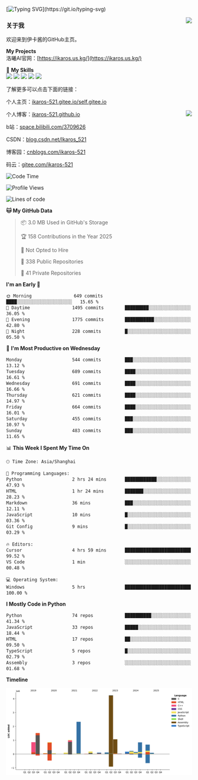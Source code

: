 [![Typing SVG](https://readme-typing-svg.herokuapp.com?size=25&duration=3000&color=8C43EA&vCenter=true&width=200&height=40&lines=Hi+Welcome+%F0%9F%91%8B%F0%9F%8F%BB;I'm+Love丶伊卡洛斯~~)](https://git.io/typing-svg)

<a href="#">
  <img align="right" src="https://github-readme-stats.vercel.app/api?username=Ikaros-521&count_private=true&show_icons=true&bg_color=15,f2f7fd,E0EAFC" />
</a>

### 关于我

欢迎来到伊卡酱的GitHub主页。

**My Projects**  
洛曦AI官网：[https://ikaros.us.kg/](https://ikaros.us.kg/)  

🌟 **My Skills**  
![](https://img.shields.io/badge/-C-A8B9CC?style=flat-square&logo=C&logoColor=fff)
![](https://img.shields.io/badge/-Python-3776AB?style=flat-square&logo=Python&logoColor=fff)
![](https://img.shields.io/badge/-JavaScript-F7DF1E?style=flat-square&logo=JavaScript&logoColor=fff)
![](https://img.shields.io/badge/-C++-00599C?style=flat-square&logo=Cpp&logoColor=fff)
![](https://img.shields.io/badge/-Linux-000000?style=flat-square&logo=Linux&logoColor=fff)

了解更多可以点击下面的链接：  

个人主页：[ikaros-521.gitee.io/self.gitee.io](https://ikaros-521.gitee.io/self.gitee.io/)  

<img align='right' src="https://github.com/Ikaros-521/Ikaros-521/assets/40910637/3a5e50bc-91dc-4aa5-b7a0-8b27ad1c2b33" height="330">

个人博客：[ikaros-521.github.io](https://ikaros-521.github.io/)  

b站：[space.bilibili.com/3709626](https://space.bilibili.com/3709626)  

CSDN：[blog.csdn.net/Ikaros_521](https://blog.csdn.net/Ikaros_521)  

博客园：[cnblogs.com/ikaros-521](https://www.cnblogs.com/ikaros-521)  

码云：[gitee.com/ikaros-521](https://gitee.com/ikaros-521)  


<!--START_SECTION:waka-->
![Code Time](http://img.shields.io/badge/Code%20Time-2%2C390%20hrs%2021%20mins-blue)

![Profile Views](http://img.shields.io/badge/Profile%20Views-4-blue)

![Lines of code](https://img.shields.io/badge/From%20Hello%20World%20I%27ve%20Written-14.5%20million%20lines%20of%20code-blue)

**🐱 My GitHub Data** 

> 📦 3.0 MB Used in GitHub's Storage 
 > 
> 🏆 158 Contributions in the Year 2025
 > 
> 🚫 Not Opted to Hire
 > 
> 📜 338 Public Repositories 
 > 
> 🔑 41 Private Repositories 
 > 
**I'm an Early 🐤** 

```text
🌞 Morning                649 commits         ████░░░░░░░░░░░░░░░░░░░░░   15.65 % 
🌆 Daytime                1495 commits        █████████░░░░░░░░░░░░░░░░   36.05 % 
🌃 Evening                1775 commits        ███████████░░░░░░░░░░░░░░   42.80 % 
🌙 Night                  228 commits         █░░░░░░░░░░░░░░░░░░░░░░░░   05.50 % 
```
📅 **I'm Most Productive on Wednesday** 

```text
Monday                   544 commits         ███░░░░░░░░░░░░░░░░░░░░░░   13.12 % 
Tuesday                  689 commits         ████░░░░░░░░░░░░░░░░░░░░░   16.61 % 
Wednesday                691 commits         ████░░░░░░░░░░░░░░░░░░░░░   16.66 % 
Thursday                 621 commits         ████░░░░░░░░░░░░░░░░░░░░░   14.97 % 
Friday                   664 commits         ████░░░░░░░░░░░░░░░░░░░░░   16.01 % 
Saturday                 455 commits         ███░░░░░░░░░░░░░░░░░░░░░░   10.97 % 
Sunday                   483 commits         ███░░░░░░░░░░░░░░░░░░░░░░   11.65 % 
```


📊 **This Week I Spent My Time On** 

```text
🕑︎ Time Zone: Asia/Shanghai

💬 Programming Languages: 
Python                   2 hrs 24 mins       ████████████░░░░░░░░░░░░░   47.93 % 
HTML                     1 hr 24 mins        ███████░░░░░░░░░░░░░░░░░░   28.23 % 
Markdown                 36 mins             ███░░░░░░░░░░░░░░░░░░░░░░   12.11 % 
JavaScript               10 mins             █░░░░░░░░░░░░░░░░░░░░░░░░   03.36 % 
Git Config               9 mins              █░░░░░░░░░░░░░░░░░░░░░░░░   03.29 % 

🔥 Editors: 
Cursor                   4 hrs 59 mins       █████████████████████████   99.52 % 
VS Code                  1 min               ░░░░░░░░░░░░░░░░░░░░░░░░░   00.48 % 

💻 Operating System: 
Windows                  5 hrs               █████████████████████████   100.00 % 
```

**I Mostly Code in Python** 

```text
Python                   74 repos            ██████████░░░░░░░░░░░░░░░   41.34 % 
JavaScript               33 repos            █████░░░░░░░░░░░░░░░░░░░░   18.44 % 
HTML                     17 repos            ██░░░░░░░░░░░░░░░░░░░░░░░   09.50 % 
TypeScript               5 repos             █░░░░░░░░░░░░░░░░░░░░░░░░   02.79 % 
Assembly                 3 repos             ░░░░░░░░░░░░░░░░░░░░░░░░░   01.68 % 
```



**Timeline**

![Lines of Code chart](https://raw.githubusercontent.com/Ikaros-521/Ikaros-521/main/assets/bar_graph.png)


<!--END_SECTION:waka-->


<!--
**Ikaros-521/Ikaros-521** is a ✨ _special_ ✨ repository because its `README.md` (this file) appears on your GitHub profile.

Here are some ideas to get you started:

- 🔭 I’m currently working on ...
- 🌱 I’m currently learning ...
- 👯 I’m looking to collaborate on ...
- 🤔 I’m looking for help with ...
- 💬 Ask me about ...
- 📫 How to reach me: ...
- 😄 Pronouns: ...
- ⚡ Fun fact: ...
-->
